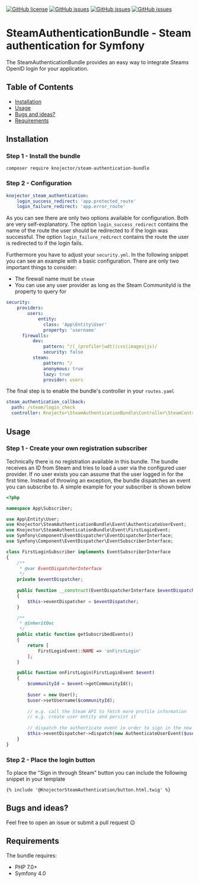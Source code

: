 [![GitHub license](https://img.shields.io/github/license/knojector/SteamAuthenticationBundle)](https://github.com/knojector/SteamAuthenticationBundle/blob/main/LICENSE)
[![GitHub issues](https://img.shields.io/github/issues/knojector/SteamAuthenticationBundle)](https://github.com/knojector/SteamAuthenticationBundle/issues)
[![GitHub issues](https://img.shields.io/github/issues-pr/knojector/SteamAuthenticationBundle)](https://github.com/knojector/SteamAuthenticationBundle/pulls)
[![GitHub issues](https://img.shields.io/github/stars/knojector/SteamAuthenticationBundle)](https://github.com/knojector/SteamAuthenticationBundle/stargazers)

# SteamAuthenticationBundle - Steam authentication for Symfony

The SteamAuthenticationBundle provides an easy way to integrate Steams OpenID login for your application.

## Table of Contents
- [Installation](#installation)
- [Usage](#usage)
- [Bugs and ideas?](#bugs-and-ideas)
- [Requirements](#requirements)

## Installation

### Step 1 - Install the bundle
```shell
composer require knojector/steam-authentication-bundle
```

### Step 2 - Configuration
```yaml
knojector_steam_authentication:
    login_success_redirect: 'app.protected_route'
    login_failure_redirect: 'app.error_route'
```
As you can see there are only two options available for configuration. Both are very self-explanatory. The option `login_success_redirect` contains the name of the route the user should be redirected to if the login was successful. The option `login_failure_redirect` contains the route the user is redirected to if the login fails.


Furthermore you have to adjust your `security.yml`. In the following snippet you can see an example with a basic configuration. There are only two important things to consider:
- The firewall name must be `steam`
- You can use any user provider as long as the Steam CommunityId is the property to query for
```yaml
security:
    providers:
        users:
            entity:
              class: 'App\Entity\User'
              property: 'username'
      firewalls:
          dev:
              pattern: ^/(_(profiler|wdt)|css|images|js)/
              security: false
          steam:
              pattern: ^/
              anonymous: true
              lazy: true
              provider: users
```

The final step is to enable the bundle's controller in your `routes.yaml`
```yaml
steam_authentication_callback:
  path: /steam/login_check
  controller: Knojector\SteamAuthenticationBundle\Controller\SteamController::callback
```
## Usage

### Step 1 - Create your own registration subscriber
Technically there is no registration available in this bundle. The bundle receives an ID from Steam and tries to load a user via the configured user provider. If no user exists you can assume that the user logged in for the first time. Instead of throwing an exception, the bundle dispatches an event you can subscribe to. A simple example for your subscriber is shown below

```php
<?php

namespace App\Subscriber;

use App\Entity\User;
use Knojector\SteamAuthenticationBundle\Event\AuthenticateUserEvent;
use Knojector\SteamAuthenticationBundle\Event\FirstLoginEvent;
use Symfony\Component\EventDispatcher\EventDispatcherInterface;
use Symfony\Component\EventDispatcher\EventSubscriberInterface;

class FirstLoginSubscriber implements EventSubscriberInterface
{
    /**
     * @var EventDispatcherInterface
     */
    private $eventDispatcher;
    
    public function __construct(EventDispatcherInterface $eventDispatcher)
    {
        $this->eventDispatcher = $eventDispatcher;
    }

    /**
     * @inheritDoc
     */
    public static function getSubscribedEvents()
    {
        return [
            FirstLoginEvent::NAME => 'onFirstLogin'
        ];
    }

    public function onFirstLogin(FirstLoginEvent $event)
    {
        $communityId = $event->getCommunityId();
        
        $user = new User();
        $user->setUsername($communityId);
        
        // e.g. call the Steam API to fetch more profile information
        // e.g. create user entity and persist it
        
        // dispatch the authenticate event in order to sign in the new created user.
        $this->eventDispatcher->dispatch(new AuthenticateUserEvent($user), AuthenticateUserEvent::NAME);
    }
}
```

### Step 2 - Place the login button
To place the "Sign in through Steam" button you can include the following snippet in your template
```
{% include '@KnojectorSteamAuthentication/button.html.twig' %}
```

## Bugs and ideas?
Feel free to open an issue or submit a pull request :wink:

## Requirements
The bundle requires:
- PHP 7.0+
- Symfony 4.0